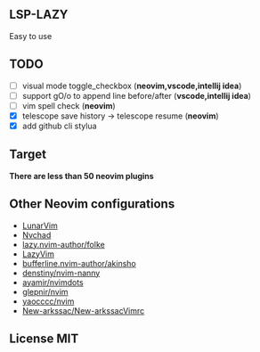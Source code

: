 ## LSP-LAZY

Easy to use

## TODO

- [ ] visual mode toggle_checkbox (**neovim,vscode,intellij idea**)
- [ ] support gO/o to append line before/after (**vscode,intellij idea**)
- [ ] vim spell check (**neovim**)
- [x] telescope save history -> telescope resume (**neovim**)
- [x] add github cli stylua

## Target

**There are less than 50 neovim plugins**

## Other Neovim configurations

- [LunarVim](https://github.com/LunarVim/LunarVim)
- [Nvchad](https://github.com/NvChad/NvChad)
- [lazy.nvim-author/folke](https://github.com/folke/dot)
- [LazyVim](https://github.com/LazyVim/LazyVim)
- [bufferline.nvim-author/akinsho](https://github.com/akinsho/dotfiles)
- [denstiny/nvim-nanny](https://github.com/denstiny/nvim-nanny)
- [ayamir/nvimdots](https://github.com/ayamir/nvimdots)
- [glepnir/nvim](https://github.com/glepnir/nvim)
- [yaocccc/nvim](https://github.com/yaocccc/nvim)
- [New-arkssac/New-arkssacVimrc](https://github.com/New-arkssac/New-arkssacVimrc)

## License MIT
